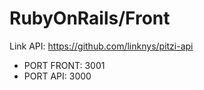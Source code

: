# RubyOnRails/Front

Link API: https://github.com/linknys/pitzi-api

* PORT FRONT: 3001
* PORT API:   3000
